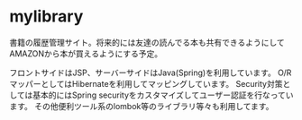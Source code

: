 # mylibrary
書籍の履歴管理サイト。将来的には友達の読んでる本も共有できるようにしてAMAZONから本が買えるようにする予定。


フロントサイドはJSP、サーバーサイドはJava(Spring)を利用しています。
O/RマッパーとしてはHibernateを利用してマッピングしています。
Security対策としては基本的にはSpring securityをカスタマイズしてユーザー認証を行なっています。
その他便利ツール系のlombok等のライブラリ等々も利用してます。
